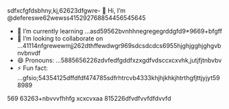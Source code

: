 sdfxcfgfdsbhny,kj,62623dfgwre- 👋 Hi, I’m @defereswe62wewss415292768854456545645
- 🌱 I’m currently learning ...asd59562bvnhhnegregegrddgfd9*9669+bfgff
- 💞️ I’m looking to collaborate on ...41114nfgrewewmjj262dthffewdwgr969sdcsdcdcs6955hjghjgghjghgvbnvbnvdf
- 😄 Pronouns: ...5885656226zdvfedfgddfxzxgdfvdsccxcxvhk,jutjfjtnbvbv
- ⚡ Fun fact: ...gfsio;54354125dffdfdf474785sdfrhtrcvb4333khjhjkhkjhtrthgfjttjyjyt598989
<!---fds45nghncxcxx
defereswe/defereswe is a ✨ special ✨ repository because its `README.md` (this6656 file) apfdpears on your GitHub profile.zx512
You can click the Preview link to take a look at your changes.58589566jmjsdds
--->
569
63263+nbvvvfhhfg
xcxcvxaa
815226dfvdfvvfdfdvvfd
